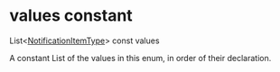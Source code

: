 


# values constant







List&lt;[NotificationItemType](../../zego_uikit_prebuilt_live_audio_room/NotificationItemType.md)> const values
  




<p>A constant List of the values in this enum, in order of their declaration.</p>










